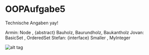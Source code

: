 # OOPAufgabe5
Technische Angaben yay!

Armin: Node <T>, {abstract} Bauholz, Baurundholz, Baukantholz
Jovan: BasicSet <T>, OrderedSet<T>
Stefan: {interface} Smaller <T>, MyInteger


![alt tag](https://raw.github.com/apuffler/OOPAufgabe5/Klassendiagramm.jpg)

